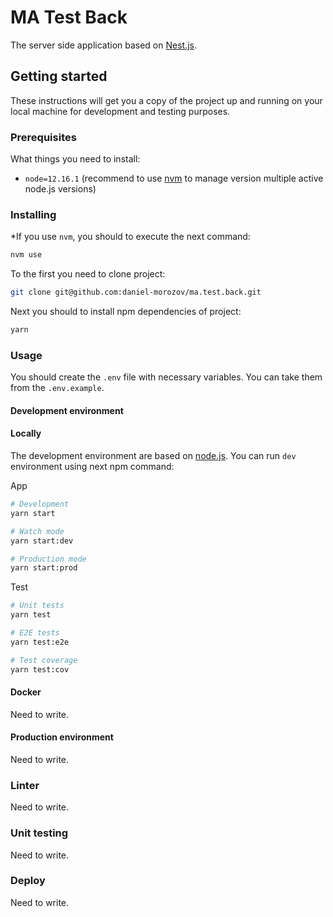 # MA Test Back

The server side application based on [Nest.js](https://nestjs.com/).

## Getting started

These instructions will get you a copy of the project up and running on your local machine for development and testing purposes.

### Prerequisites

What things you need to install:

- `node=12.16.1` (recommend to use [nvm](https://github.com/nvm-sh/nvm) to manage version multiple active node.js versions)

### Installing

*If you use `nvm`, you should to execute the next command:

```bash
nvm use
```

To the first you need to clone project:

```bash
git clone git@github.com:daniel-morozov/ma.test.back.git
```

Next you should to install npm dependencies of project:

```bash
yarn
```

### Usage

You should create the `.env` file with necessary variables. You can take them from the `.env.example`.

#### Development environment

#### Locally

The development environment are based on [node.js](https://nodejs.org/). You can run `dev` environment using next npm command:

App

```bash
# Development
yarn start

# Watch mode
yarn start:dev

# Production mode
yarn start:prod
```

Test

```bash
# Unit tests
yarn test

# E2E tests
yarn test:e2e

# Test coverage
yarn test:cov
```

#### Docker

Need to write.

#### Production environment

Need to write.

### Linter

Need to write.

### Unit testing

Need to write.

### Deploy

Need to write.
